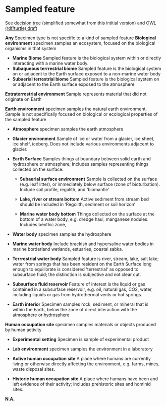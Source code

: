 # Sampled feature

See [decision tree](https://github.com/isamplesorg/metadata/blob/main/vocabulary/SampledFeatureDecisionTree.pdf) (simplified somewhat from this intitial version) and [OWL (rdf/turtle) draft](https://github.com/isamplesorg/metadata/blob/main/vocabulary/iSample-SampledFeature.ttl)
								
**Any** Specimen type is not specific to a kind of sampled feature
**Biological environment** specimen samples an ecosystem, focused on the biological organisms in that system
 - **Marine Biome** Sampled feature is the biological system within or directly interacting with a marine water body.
 - **Subaqueous terrrestrial biome** Sampled feature is the biological system on or adjacent to the Earth surface exposed to a non-marine water body			
 - **Subaerial terrestrial biome** Sampled feature is the biological system on or adjacent to the Earth surface exposed to the atmosphere 	

**Extraterrestrial environment** Sample represents material that did not originate on Earth

**Earth environment** specimen samples the natural earth environment. Sample is not specifically focused on biological or ecological properties of the sampled feature

 - **Atmosphere** specimen samples the earth atmosphere
 - **Glacier environment** Sample of ice or water from a glacier, ice sheet, ice shelf, iceberg. Does not include various environments adjacent to glacier.

 - **Earth Surface** Samples things at boundary between solid earth and hydrosphere or atmosphere; Includes samples representing things collected on the surface.

   - **Subaerial surface environment** Sample is collected on the surface (e.g. leaf litter), or immediately below surface (zone of bioturbation). Include soil profile, regolith, and ‘biomantle’

   - **Lake, river or stream bottom** Active sediment from stream bed should be included in ‘Regolith, sediment or soil horizon’

   - **Marine water body bottom** Things collected on the surface at the bottom of a water body, e.g. dredge haul, manganese nodules. Includes benthic zone, 

  - **Water body** specimen samples the hydrosphere
   - **Marine water body** Include brackish and hypersaline water bodies in marine borderland wetlands, estuaries, coastal sabka.

   - **Terrrestrial water body** Sampled feature is river, stream, lake, salt lake; water from springs that has been resident on the Earth Surface long enough to equilibrate is considered 'terrestrial' as opposed to subsurface fluid; the distinction is subjective and not clear cut.
   
 - **Subsurface fluid reservoir** Feature of interest is the liquid or gas contained in a subsurface reservoir, e.g. oil, natural gas, CO2, water, including liquids or gas from hydrothermal vents or hot springs. 

 - **Earth interior** Specimen samples rock, sediment, or mineral that is within the Earth, below the zone of direct interaction with the atmosphere or hydrosphere

**Human occupation site** specimen samples materials or objects produced by human activity
 - **Experimental setting**  Specimen is sample of experimental product
 - **Lab environment** specimen samples the environment in a laboratory
 - **Active human occupation site**  A place where humans are currently living or otherwise directly affecting the environment, e.g. farms, mines, waste disposal sites. 

 - **Historic human occupation site**  A place where humans have been and left evidence of their activity; includes prehistoric sites and hominid sites.

**N.A.**				
